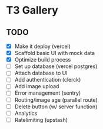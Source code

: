 # T3 Gallery

## TODO

- [x] Make it deploy (vercel)
- [x] Scaffold basic UI with mock data
- [x] Optimize build process
- [ ] Set up database (vercel postgres)
- [ ] Attach database to UI
- [ ] Add authentication (clerck)
- [ ] Add image upload
- [ ] Error management (sentry)
- [ ] Routing/image age (parallel route)
- [ ] Delete button (w/ server function)
- [ ] Analytics
- [ ] Ratelimiting (upstash)
